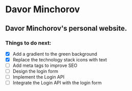 # Davor Minchorov

## Davor Minchorov's personal website.

### Things to do next:
- [x] Add a gradient to the green background
- [x] Replace the technology stack icons with text
- [ ] Add meta tags to improve SEO
- [ ] Design the login form
- [ ] Implement the Login API
- [ ] Integrate the Login API with the login form